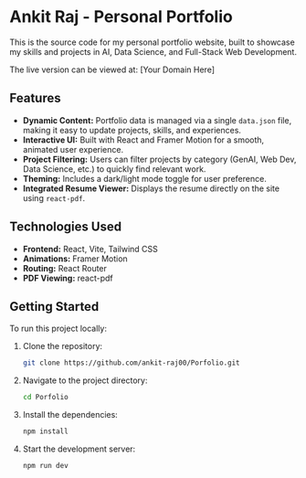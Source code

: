 # Ankit Raj - Personal Portfolio

This is the source code for my personal portfolio website, built to showcase my skills and projects in AI, Data Science, and Full-Stack Web Development.

The live version can be viewed at: [Your Domain Here]

## Features

*   **Dynamic Content:** Portfolio data is managed via a single `data.json` file, making it easy to update projects, skills, and experiences.
*   **Interactive UI:** Built with React and Framer Motion for a smooth, animated user experience.
*   **Project Filtering:** Users can filter projects by category (GenAI, Web Dev, Data Science, etc.) to quickly find relevant work.
*   **Theming:** Includes a dark/light mode toggle for user preference.
*   **Integrated Resume Viewer:** Displays the resume directly on the site using `react-pdf`.

## Technologies Used

*   **Frontend:** React, Vite, Tailwind CSS
*   **Animations:** Framer Motion
*   **Routing:** React Router
*   **PDF Viewing:** react-pdf

## Getting Started

To run this project locally:

1.  Clone the repository:
    ```bash
    git clone https://github.com/ankit-raj00/Porfolio.git
    ```
2.  Navigate to the project directory:
    ```bash
    cd Porfolio
    ```
3.  Install the dependencies:
    ```bash
    npm install
    ```
4.  Start the development server:
    ```bash
    npm run dev
    ```
